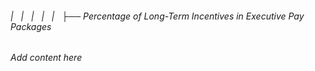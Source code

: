 ###### |   |   |   |   |   ├── Percentage of Long-Term Incentives in Executive Pay Packages

*Add content here*